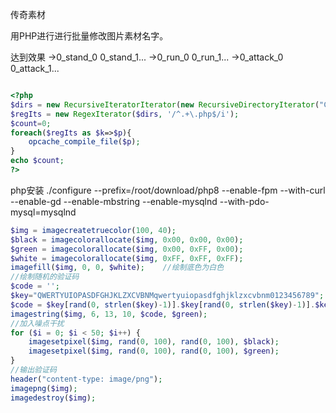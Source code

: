 传奇素材

用PHP进行进行批量修改图片素材名字。

达到效果
->0_stand_0 0_stand_1...
->0_run_0 0_run_1...
->0_attack_0 0_attack_1...

```PHP

<?php
$dirs = new RecursiveIteratorIterator(new RecursiveDirectoryIterator("C:\\xampp\\htdocs"), RecursiveIteratorIterator::SELF_FIRST);
$regIts = new RegexIterator($dirs, '/^.+\.php$/i');
$count=0;
foreach($regIts as $k=>$p){
	opcache_compile_file($p);
}
echo $count;
?>
```
php安装
./configure --prefix=/root/download/php8 --enable-fpm  --with-curl  --enable-gd --enable-mbstring  --enable-mysqlnd --with-pdo-mysql=mysqlnd


```PHP
$img = imagecreatetruecolor(100, 40);
$black = imagecolorallocate($img, 0x00, 0x00, 0x00);
$green = imagecolorallocate($img, 0x00, 0xFF, 0x00);
$white = imagecolorallocate($img, 0xFF, 0xFF, 0xFF);
imagefill($img, 0, 0, $white);    //绘制底色为白色
//绘制随机的验证码
$code = '';
$key="QWERTYUIOPASDFGHJKLZXCVBNMqwertyuiopasdfghjklzxcvbnm0123456789";
$code = $key[rand(0, strlen($key)-1)].$key[rand(0, strlen($key)-1)].$key[rand(0, strlen($key)-1)].$key[rand(0, strlen($key)-1)];
imagestring($img, 6, 13, 10, $code, $green);
//加入噪点干扰
for ($i = 0; $i < 50; $i++) {
    imagesetpixel($img, rand(0, 100), rand(0, 100), $black);
    imagesetpixel($img, rand(0, 100), rand(0, 100), $green);
}
//输出验证码
header("content-type: image/png");
imagepng($img);
imagedestroy($img);





